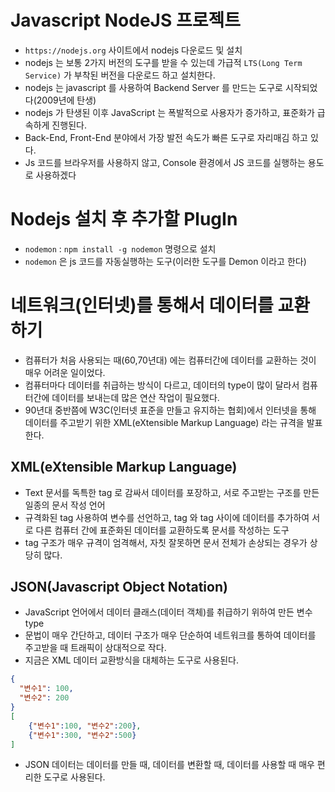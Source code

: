 # Javascript NodeJS 프로젝트

- `https://nodejs.org` 사이트에서 nodejs 다운로드 및 설치
- nodejs 는 보통 2가지 버전의 도구를 받을 수 있는데 가급적 `LTS(Long Term Service)` 가 부착된 버전을 다운로드 하고 설치한다.
- nodejs 는 javascript 를 사용하여 Backend Server 를 만드는 도구로 시작되었다(2009년에 탄생)
- nodejs 가 탄생된 이후 JavaScript 는 폭발적으로 사용자가 증가하고, 표준화가 급속하게 진행된다.
- Back-End, Front-End 분야에서 가장 발전 속도가 빠른 도구로 자리매김 하고 있다.
- Js 코드를 브라우저를 사용하지 않고, Console 환경에서 JS 코드를 실행하는 용도로 사용하겠다

# Nodejs 설치 후 추가할 PlugIn

- `nodemon` : `npm install -g nodemon` 명령으로 설치
- `nodemon` 은 js 코드를 자동실행하는 도구(이러한 도구를 Demon 이라고 한다)

# 네트워크(인터넷)를 통해서 데이터를 교환하기

- 컴퓨터가 처음 사용되는 때(60,70년대) 에는 컴퓨터간에 데이터를 교환하는 것이 매우 어려운 일이었다.
- 컴퓨터마다 데이터를 취급하는 방식이 다르고, 데이터의 type이 많이 달라서 컴퓨터간에 데이터를 보내는데 많은 연산 작업이 필요했다.
- 90년대 중반쯤에 W3C(인터넷 표준을 만들고 유지하는 협회)에서 인터넷을 통해 데이터를 주고받기 위한 XML(eXtensible Markup Language) 라는 규격을 발표한다.

## XML(eXtensible Markup Language)

- Text 문서를 독특한 tag 로 감싸서 데이터를 포장하고, 서로 주고받는 구조를 만든 일종의 문서 작성 언어
- 규격화된 tag 사용하여 변수를 선언하고, tag 와 tag 사이에 데이터를 추가하여 서로 다른 컴퓨터 간에 표준화된 데이터를 교환하도록 문서를 작성하는 도구
- tag 구조가 매우 규격이 엄격해서, 자칫 잘못하면 문서 전체가 손상되는 경우가 상당히 많다.

## JSON(Javascript Object Notation)

- JavaScript 언어에서 데이터 클래스(데이터 객체)를 취급하기 위하여 만든 변수 type
- 문법이 매우 간단하고, 데이터 구조가 매우 단순하여 네트워크를 통하여 데이터를 주고받을 때 트래픽이 상대적으로 작다.
- 지금은 XML 데이터 교환방식을 대체하는 도구로 사용된다.

```json
{
  "변수1": 100,
  "변수2": 200
}
[
    {"변수1":100, "변수2":200},
    {"변수1":300, "변수2":500}
]
```

- JSON 데이터는 데이터를 만들 때, 데이터를 변환할 때, 데이터를 사용할 때 매우 편리한 도구로 사용된다.
